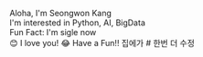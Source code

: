 Aloha, I'm Seongwon Kang  
I'm interested in Python, AI, BigData  
Fun Fact: I'm sigle now  
😊 I love you!
😂 Have a Fun!!
집에가 # 한번 더 수정

